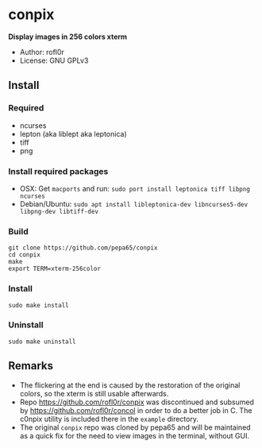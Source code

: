 # conpix
**Display images in 256 colors xterm**
* Author: rofl0r
* License: GNU GPLv3

## Install

### Required
* ncurses
* lepton (aka liblept aka leptonica)
* tiff
* png

### Install required packages
* OSX: Get `macports` and run:
  `sudo port install leptonica tiff libpng ncurses`
* Debian/Ubuntu:
  `sudo apt install libleptonica-dev libncurses5-dev libpng-dev libtiff-dev`

### Build
```
git clone https://github.com/pepa65/conpix
cd conpix
make
export TERM=xterm-256color
```

### Install
`sudo make install`

### Uninstall
`sudo make uninstall`

## Remarks
* The flickering at the end is caused by the restoration of the
  original colors, so the xterm is still usable afterwards.
* Repo https://github.com/rofl0r/conpix was discontinued and subsumed by
  https://github.com/rofl0r/concol in order to do a better job in C.
  The c0npix utility is included there in the `example` directory.
* The original `conpix` repo was cloned by pepa65 and will be maintained as
  a quick fix for the need to view images in the terminal, without GUI.
